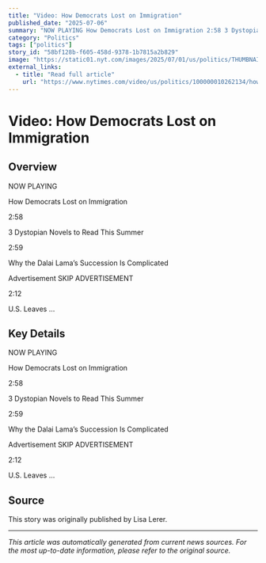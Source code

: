 ```yaml
---
title: "Video: How Democrats Lost on Immigration"
published_date: "2025-07-06"
summary: "NOW PLAYING How Democrats Lost on Immigration 2:58 3 Dystopian Novels to Read This Summer 2:59 Why the Dalai Lama’s Succession Is Complicated Advertisement SKIP ADVERTISEMENT 2:12 U.S. Leaves ..."
category: "Politics"
tags: ["politics"]
story_id: "58bf128b-f605-458d-9378-1b7815a2b829"
image: "https://static01.nyt.com/images/2025/07/01/us/politics/THUMBNAIL/THUMBNAIL-facebookJumbo-v2.jpg?video-overlay"
external_links:
  - title: "Read full article"
    url: "https://www.nytimes.com/video/us/politics/100000010262134/how-democrats-lost-on-immigration.html"
---
```


# Video: How Democrats Lost on Immigration

## Overview

NOW PLAYING

How Democrats Lost on Immigration

2:58

3 Dystopian Novels to Read This Summer

2:59

Why the Dalai Lama’s Succession Is Complicated

Advertisement SKIP ADVERTISEMENT

2:12

U.S. Leaves ...

## Key Details

NOW PLAYING

How Democrats Lost on Immigration

2:58

3 Dystopian Novels to Read This Summer

2:59

Why the Dalai Lama’s Succession Is Complicated

Advertisement SKIP ADVERTISEMENT

2:12

U.S. Leaves ...

## Source

This story was originally published by Lisa Lerer.

---

*This article was automatically generated from current news sources. For the most up-to-date information, please refer to the original source.*
